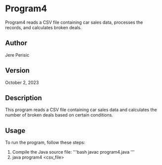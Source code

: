 # Program4

Program4 reads a CSV file containing car sales data, processes the records, and calculates broken deals.

## Author
Jere Perisic

## Version
October 2, 2023

## Description

This program reads a CSV file containing car sales data and calculates the number of broken deals based on certain conditions. 

## Usage

To run the program, follow these steps:

1. Compile the Java source file:
   '''bash
   javac program4.java
   '''
2. java program4 <csv_file>
